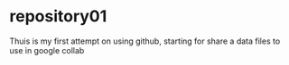 # repository01
Thuis is my first attempt on using github, starting for share a data files to use in google collab
